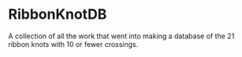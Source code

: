 # RibbonKnotDB
A collection of all the work that went into making a database of the 21 ribbon knots with 10 or fewer crossings.
